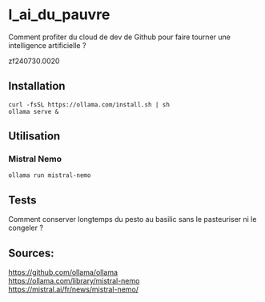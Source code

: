# l_ai_du_pauvre
Comment profiter du cloud de dev de Github pour faire tourner une intelligence artificielle ?

zf240730.0020

## Installation

````
curl -fsSL https://ollama.com/install.sh | sh
ollama serve &
````


## Utilisation

### Mistral Nemo
````
ollama run mistral-nemo
````

## Tests

Comment conserver longtemps du pesto au basilic sans le pasteuriser ni le congeler ?


## Sources:
https://github.com/ollama/ollama<br>
https://ollama.com/library/mistral-nemo<br>
https://mistral.ai/fr/news/mistral-nemo/<br>
